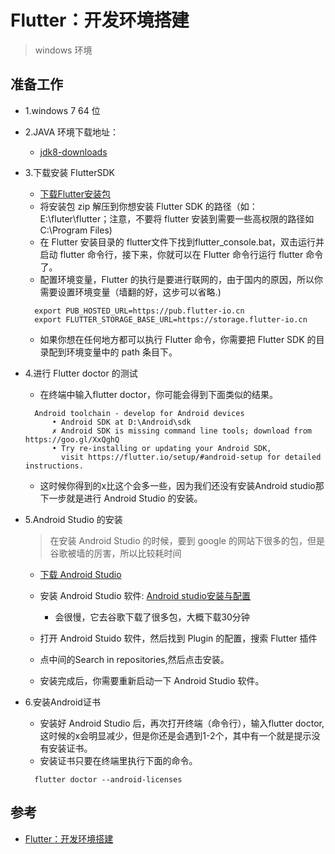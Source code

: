 # Flutter：开发环境搭建

>windows 环境

## 准备工作
- 1.windows 7  64 位

- 2.JAVA 环境下载地址：
  - [jdk8-downloads](https://www.oracle.com/technetwork/java/javase/downloads/jdk8-downloads-2133151.html)

- 3.下载安装 FlutterSDK
  - [下载Flutter安装包](https://flutter.io/docs/development/tools/sdk/archive#windows)
  - 将安装包 zip 解压到你想安装 Flutter SDK 的路径（如： E:\fluter\flutter；注意，不要将 flutter 安装到需要一些高权限的路径如C:\Program Files\)
  - 在 Flutter 安装目录的 flutter文件下找到flutter_console.bat，双击运行并启动 flutter 命令行，接下来，你就可以在 Flutter 命令行运行 flutter 命令了。
  - 配置环境变量，Flutter 的执行是要进行联网的，由于国内的原因，所以你需要设置环境变量（墙翻的好，这步可以省略.)
  ```
    export PUB_HOSTED_URL=https://pub.flutter-io.cn
    export FLUTTER_STORAGE_BASE_URL=https://storage.flutter-io.cn
  ```
  - 如果你想在任何地方都可以执行 Flutter 命令，你需要把 Flutter SDK 的目录配到环境变量中的 path 条目下。

- 4.进行 Flutter doctor 的测试
  - 在终端中输入flutter doctor，你可能会得到下面类似的结果。
  ```
    Android toolchain - develop for Android devices
        • Android SDK at D:\Android\sdk
        ✗ Android SDK is missing command line tools; download from https://goo.gl/XxQghQ
        • Try re-installing or updating your Android SDK,
          visit https://flutter.io/setup/#android-setup for detailed instructions.
  ```
  - 这时候你得到的x比这个会多一些，因为我们还没有安装Android studio那下一步就是进行 Android Studio 的安装。

- 5.Android Studio 的安装
  >在安装 Android Studio 的时候，要到 google 的网站下很多的包，但是谷歌被墙的厉害，所以比较耗时间
  
  - [下载 Android Studio](https://developer.android.com/)

  - 安装 Android Studio 软件: [Android studio安装与配置](https://www.cnblogs.com/xiadewang/p/7820377.html)
    - 会很慢，它去谷歌下载了很多包，大概下载30分钟
  - 打开 Android Stuido 软件，然后找到 Plugin 的配置，搜索 Flutter 插件
  - 点中间的Search in repositories,然后点击安装。
  - 安装完成后，你需要重新启动一下 Android Studio 软件。

- 6.安装Android证书
  - 安装好 Android Studio 后，再次打开终端（命令行），输入flutter doctor,这时候的x会明显减少，但是你还是会遇到1-2个，其中有一个就是提示没有安装证书。
  - 安装证书只要在终端里执行下面的命令。
  ```
    flutter doctor --android-licenses
  ```




## 参考
- [Flutter：开发环境搭建](https://juejin.im/post/5be3d54cf265da611d6624d3)
